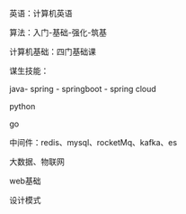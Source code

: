 英语：计算机英语

算法：入门-基础-强化-筑基

计算机基础：四门基础课

谋生技能：

java- spring  - springboot  - spring cloud

python

go

中间件：redis、mysql、rocketMq、kafka、es

大数据、物联网

web基础

设计模式